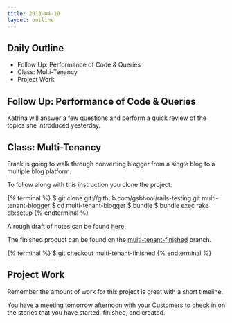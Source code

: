 ```yaml
---
title: 2013-04-10
layout: outline
---
```


## Daily Outline

* Follow Up: Performance of Code & Queries
* Class: Multi-Tenancy
* Project Work


## Follow Up: Performance of Code & Queries

Katrina will answer a few questions and perform a quick review of the
topics she introduced yesterday.

## Class: Multi-Tenancy

Frank is going to walk through converting blogger from a single blog to a multiple blog platform.

To follow along with this instruction you clone the project:

{% terminal %}
$ git clone git://github.com/gsbhool/rails-testing.git multi-tenant-blogger
$ cd multi-tenant-blogger
$ bundle
$ bundle exec rake db:setup
{% endterminal %}

A rough draft of notes can be found [here](http://tutorials.jumpstartlab.com/$1).

The finished product can be found on the [multi-tenant-finished](https://github.com/gSchool/rails-testing/tree/multi-tenant-finished) branch.

{% terminal %}
$ git checkout multi-tenant-finished
{% endterminal %}

## Project Work

Remember the amount of work for this project is great with a short timeline.

You have a meeting tomorrow afternoon with your Customers to check in
on the stories that you have started, finished, and created.